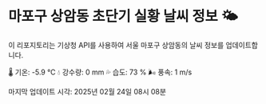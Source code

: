 
# 마포구 상암동 초단기 실황 날씨 정보 🌤️

이 리포지토리는 기상청 API를 사용하여 서울 마포구 상암동의 날씨 정보를 업데이트합니다. 

🌡️ 기온: -5.9 ℃
💧 강수량: 0 mm
💦 습도: 73 %
🌬️ 풍속: 1 m/s

마지막 업데이트 시각: 2025년 02월 24일 08시 08분    
